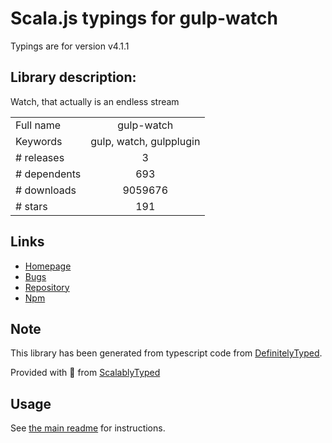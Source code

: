 
# Scala.js typings for gulp-watch

Typings are for version v4.1.1

## Library description:
Watch, that actually is an endless stream

|                    |                 |
| ------------------ | :-------------: |
| Full name          | gulp-watch |
| Keywords           | gulp, watch, gulpplugin |
| # releases         | 3 |
| # dependents       | 693 |
| # downloads        | 9059676 |
| # stars            | 191 |

## Links
- [Homepage](https://github.com/floatdrop/gulp-watch#readme)
- [Bugs](https://github.com/floatdrop/gulp-watch/issues)
- [Repository](https://github.com/floatdrop/gulp-watch)
- [Npm](https://www.npmjs.com/package/gulp-watch)
    


## Note
This library has been generated from typescript code from [DefinitelyTyped](https://definitelytyped.org).

Provided with :purple_heart: from [ScalablyTyped](https://github.com/oyvindberg/ScalablyTyped)

## Usage
See [the main readme](../../readme.md) for instructions.


